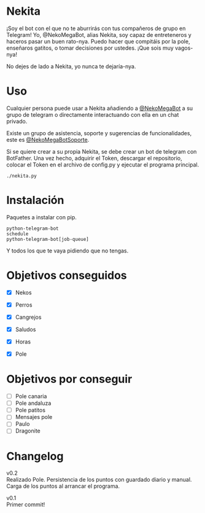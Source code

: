 
# Nekita
¡Soy el bot con el que no te aburrirás con tus compañeros de grupo en Telegram! Yo, @NekoMegaBot, alias Nekita, soy capaz de entreteneros y haceros pasar un buen rato-nya. Puedo hacer que compitáis por la pole, enseñaros gatitos, o tomar decisiones por ustedes. ¡Que sois muy vagos-nya!

No dejes de lado a Nekita, yo nunca te dejaría-nya.

# Uso
Cualquier persona puede usar a Nekita añadiendo a [@NekoMegaBot](https://t.me/NekoMegaBot) a su grupo de telegram o directamente interactuando con ella en un chat privado.

Existe un grupo de asistencia, soporte y sugerencias de funcionalidades, este es [@NekoMegaBotSoporte](https://t.me/NekoMegaBotSoporte).

Si se quiere crear a su propia Nekita, se debe crear un bot de telegram con BotFather. Una vez hecho, adquirir el Token, descargar el repositorio, colocar el Token en el archivo de config.py y ejecutar el programa principal.

    ./nekita.py

# Instalación

Paquetes a instalar con pip.

    python-telegram-bot
    schedule
    python-telegram-bot[job-queue]

Y todos los que te vaya pidiendo que no tengas.

# Objetivos conseguidos

- [x] Nekos
- [x] Perros
- [x] Cangrejos
- [x] Saludos
- [x] Horas
- [X] Pole


# Objetivos por conseguir


- [ ] Pole canaria
- [ ] Pole andaluza
- [ ] Pole patitos
- [ ] Mensajes pole
- [ ] Paulo
- [ ] Dragonite

# Changelog

v0.2  
Realizado Pole.
Persistencia de los puntos con guardado diario y manual.
Carga de los puntos al arrancar el programa.

v0.1  
Primer commit!






